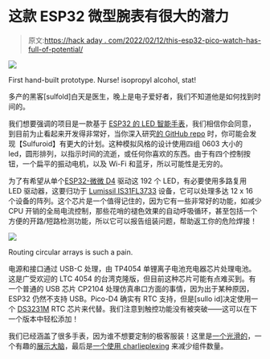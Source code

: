 # 这款 ESP32 微型腕表有很大的潜力

> 原文:[https://hack aday . com/2022/02/12/this-esp32-pico-watch-has-full-of-potential/](https://hackaday.com/2022/02/12/this-esp32-pico-wristwatch-has-plenty-of-potential/)

![](../Images/45f5965efbd62a151059c1ddd543ca9c.png)

First hand-built prototype. Nurse! isopropyl alcohol, stat!

多产的黑客[sulfold]白天是医生，晚上是电子爱好者，我们不知道他是如何找到时间的。

我们想要强调的项目是一款基于 [ESP32 的 LED 智能手表](https://hackaday.io/project/181159-the-603-200-watch)，我们相信你会同意，到目前为止看起来开发得非常好，当你深入研究[的 GitHub repo](https://github.com/ccadic/The603-200) 时，你可能会发现【Sulfuroid】有更大的计划。这种模拟风格的设计使用四组 0603 大小的 led，圆形排列，以指示时间的流逝，或任何你喜欢的东西。由于有四个控制按钮，一个扁平的振动电机，以及 Wi-Fi 和蓝牙，所以可能性是无穷的。

为了有希望从单个[ESP32-微微 D4](https://www.espressif.com/en/producttype/esp32-pico-d4) 驱动这 192 个 LED，有必要使用多路复用 LED 驱动器，这要归功于 [Lumissil IS31FL3733](http://www.lumissil.com/assets/pdf/core/IS31FL3733_DS.pdf) 设备，它可以处理多达 12 x 16 个设备的阵列。这个芯片是一个值得记住的，因为它有一些非常好的功能，如减少 CPU 开销的全局电流控制，那些花哨的褪色效果的自动呼吸循环，甚至包括一个方便的开路/短路检测功能，所以它可以报告组装问题，帮助返工你的危险焊接！

![](../Images/31b63941679d5c874c9e1c2dc0a754c2.png)

Routing circular arrays is such a pain.

电源和接口通过 USB-C 处理，由 TP4054 单锂离子电池充电器芯片处理电池。这是广受欢迎的 LTC 4054 的台湾克隆版，但目前这种芯片可能有点难买到。有一个普通的 USB 芯片 CP2104 处理仿真串口方面的事情，因为出于某种原因，ESP32 仍然不支持 USB。Pico-D4 确实有 RTC 支持，但是[sullo id]决定使用一个 [DS3231M](https://datasheets.maximintegrated.com/en/ds/DS3231M.pdf) RTC 芯片来代替。我们注意到触控功能没有被突破——这可以在下一个版本中轻松添加！

我们已经涵盖了很多手表，因为谁不想要定制的极客服装！这里是[一个光滑的](https://hackaday.com/2019/12/04/led-matrix-watch-is-the-smart-watch-we-didnt-know-we-wanted/)，一个有趣的[展示大脑](https://hackaday.com/2020/01/05/arduino-wristwatch-has-led-hands/)，最后是[一个使用 charlieplexing](https://hackaday.com/2019/08/22/returning-digital-watches-to-the-analog-age-enter-the-charliewatch/) 来减少组件数量。